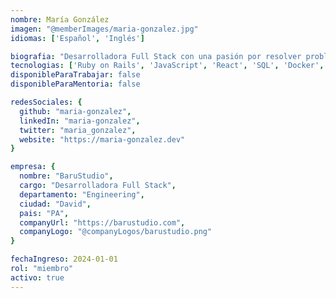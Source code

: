 ```yaml
---
nombre: María González
imagen: "@memberImages/maria-gonzalez.jpg"
idiomas: ['Español', 'Inglés']

biografia: "Desarrolladora Full Stack con una pasión por resolver problemas complejos y entregar soluciones centradas en el usuario."
tecnologias: ['Ruby on Rails', 'JavaScript', 'React', 'SQL', 'Docker', 'Vue.js', 'GraphQL']
disponibleParaTrabajar: false
disponibleParaMentoria: false

redesSociales: {
  github: "maria-gonzalez",
  linkedIn: "maria-gonzalez",
  twitter: "maria_gonzalez",
  website: "https://maria-gonzalez.dev"
}

empresa: {
  nombre: "BaruStudio",
  cargo: "Desarrolladora Full Stack",
  departamento: "Engineering",
  ciudad: "David",
  pais: "PA",
  companyUrl: "https://barustudio.com",
  companyLogo: "@companyLogos/barustudio.png"
}

fechaIngreso: 2024-01-01
rol: "miembro"
activo: true
---
```

